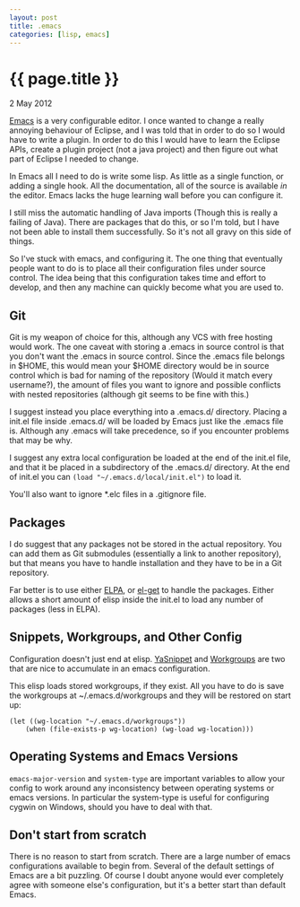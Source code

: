 ```yaml
---
layout: post
title: .emacs
categories: [lisp, emacs]
---
```


{{ page.title }}
================
<p class="meta">2 May 2012</p>

[Emacs](http://www.gnu.org/software/emacs/) is a very configurable editor. I once wanted to change a really annoying behaviour of Eclipse, and I was told that in order to do so I would have to write a plugin. In order to do this I would have to learn the Eclipse APIs, create a plugin project (not a java project) and then figure out what part of Eclipse I needed to change.

In Emacs all I need to do is write some lisp. As little as a single function, or adding a single hook. All the documentation, all of the source is available *in* the editor. Emacs lacks the huge learning wall before you can configure it.

I still miss the automatic handling of Java imports (Though this is really a failing of Java). There are packages that do this, or so I'm told, but I have not been able to install them successfully. So it's not all gravy on this side of things.

So I've stuck with emacs, and configuring it. The one thing that eventually people want to do is to place all their configuration files under source control. The idea being that this configuration takes time and effort to develop, and then any machine can quickly become what you are used to.

Git
---
Git is my weapon of choice for this, although any VCS with free hosting would work. The one caveat with storing a .emacs in source control is that you don't want the .emacs in source control. Since the .emacs file belongs in $HOME, this would mean your $HOME directory would be in source control which is bad for naming of the repository (Would it match every username?), the amount of files you want to ignore and possible conflicts with nested repositories (although git seems to be fine with this.)

I suggest instead you place everything into a .emacs.d/ directory. Placing a init.el file inside .emacs.d/ will be loaded by Emacs just like the .emacs file is. Although any .emacs will take precedence, so if you encounter problems that may be why.

I suggest any extra local configuration be loaded at the end of the init.el file, and that it be placed in a subdirectory of the .emacs.d/ directory. At the end of init.el you can `(load "~/.emacs.d/local/init.el")` to load it.

You'll also want to ignore *.elc files in a .gitignore file.


Packages
--------
I do suggest that any packages not be stored in the actual repository. You can add them as Git submodules (essentially a link to another repository), but that means you have to handle installation and they have to be in a Git repository.

Far better is to use either [ELPA](http://tromey.com/elpa/), or [el-get](https://github.com/dimitri/el-get) to handle the packages. Either allows a short amount of elisp inside the init.el to load any number of packages (less in ELPA).

Snippets, Workgroups, and Other Config
--------------------------------------
Configuration doesn't just end at elisp. [YaSnippet](https://github.com/capitaomorte/yasnippet) and [Workgroups](https://github.com/tlh/workgroups.el) are two that are nice to accumulate in an emacs configuration. 

This elisp loads stored workgroups, if they exist. All you have to do is save the workgroups at ~/.emacs.d/workgroups and they will be restored on start up:

~~~~
(let ((wg-location "~/.emacs.d/workgroups"))
    (when (file-exists-p wg-location) (wg-load wg-location)))
~~~~



Operating Systems and Emacs Versions
------------------------------------
`emacs-major-version` and `system-type` are important variables to allow your config to work around any inconsistency between operating systems or emacs versions. In particular the system-type is useful for configuring cygwin on Windows, should you have to deal with that.

Don't start from scratch
------------------------
There is no reason to start from scratch. There are a large number of emacs configurations available to begin from. Several of the default settings of Emacs are a bit puzzling. Of course I doubt anyone would ever completely agree with someone else's configuration, but it's a better start than default Emacs.
